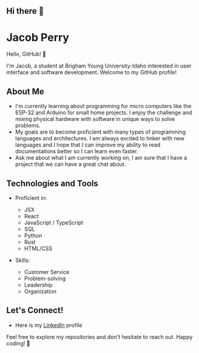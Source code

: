 ## Hi there 👋

<!--
**Thaumonaut/Thaumonaut** is a ✨ _special_ ✨ repository because its `README.md` (this file) appears on your GitHub profile.

Here are some ideas to get you started:

- 🔭 I’m currently working on ...
- 🌱 I’m currently learning ...
- 👯 I’m looking to collaborate on ...
- 🤔 I’m looking for help with ...
- 💬 Ask me about ...
- 📫 How to reach me: ...
- 😄 Pronouns: ...
- ⚡ Fun fact: ...
-->

# Jacob Perry

Hello, GitHub! 👋

I'm Jacob, a student at Brigham Young University-Idaho interested in user interface and software development. Welcome to my GitHub profile!

## About Me

- I'm currently learning about programming for micro computers like the ESP-32 and Arduino for small home projects. I enjoy the challenge and mixing physical hardware with software in unique ways to solve problems.
- My goals are to become proficient with many types of programming languages and architectures. I am always excited to tinker with new languages and I hope that I can improve my ability to read documentations better so I can learn even faster.
- Ask me about what I am currently working on, I am sure that I have a project that we can have a great chat about.

## Technologies and Tools

- Proficient in:
	- JSX
	- React
	- JavaScript / TypeScript
	- SQL
	- Python
	- Rust
	- HTML/CSS

- Skills: 
	- Customer Service
	- Problem-solving
	- Leadership
	- Organization

## Let's Connect!

- Here is my [LinkedIn](https://www.linkedin.com/in/jacobrperry/) profile
<!-- Here is my [Twitter](Your Twitter Profile Link) profile --->

Feel free to explore my repositories and don't hesitate to reach out. Happy coding! 🚀
